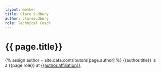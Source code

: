 ```yaml
---
layout: member
title: Clare Sudbery
author: claresudbery
role: Technical Coach
---
```


# {{ page.title}}
{% assign author = site.data.contributors[page.author] %}
{{author.title}} is a {{page.role}} at [{{author.affiliation}}]({{author.url}}).